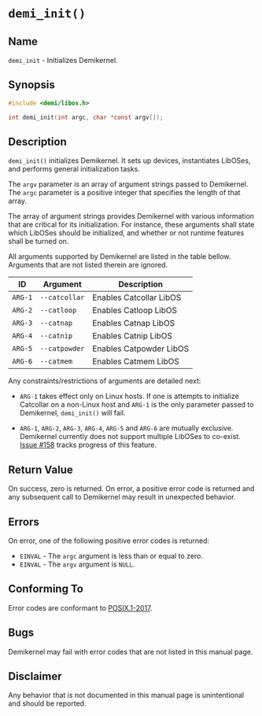 # `demi_init()`

## Name

`demi_init` - Initializes Demikernel.

## Synopsis

```c
#include <demi/libos.h>

int demi_init(int argc, char *const argv[]);
```

## Description

`demi_init()` initializes Demikernel. It sets up devices, instantiates LibOSes, and performs general initialization
tasks.

The `argv` parameter is an array of argument strings passed to Demikernel. The `argc` parameter is a positive integer
that specifies the length of that array.

The array of argument strings provides Demikernel with various information that are critical for its initialization. For
instance, these arguments shall state which LibOSes should be initialized, and whether or not runtime features shall be
turned on.

All arguments supported by Demikernel are listed in the table bellow. Arguments that are not listed therein are ignored.

|ID       | Argument      | Description             |
|---------|---------------|-------------------------|
| `ARG-1` | `--catcollar` | Enables Catcollar LibOS |
| `ARG-2` | `--catloop`   | Enables Catloop LibOS   |
| `ARG-3` | `--catnap`    | Enables Catnap LibOS    |
| `ARG-4` | `--catnip`    | Enables Catnip LibOS    |
| `ARG-5` | `--catpowder` | Enables Catpowder LibOS |
| `ARG-6` | `--catmem`    | Enables Catmem LibOS    |

 Any constraints/restrictions of arguments are detailed next:

- `ARG-1` takes effect only on Linux hosts. If one is attempts to initialize Catcollar on a non-Linux host and `ARG-1`
is the only parameter passed to Demikernel, `demi_init()` will fail.

- `ARG-1`, `ARG-2`, `ARG-3`, `ARG-4`, `ARG-5` and `ARG-6` are mutually exclusive. Demikernel currently does not support
multiple LibOSes to co-exist. [Issue #158](https://github.com/demikernel/demikernel/issues/158) tracks progress of this
feature.

## Return Value

On success, zero is returned. On error, a positive error code is returned and any subsequent call to Demikernel may
result in unexpected behavior.

## Errors

On error, one of the following positive error codes is returned:

- `EINVAL` - The `argc` argument is less than or equal to zero.
- `EINVAL` - The `argv` argument is `NULL`.

## Conforming To

Error codes are conformant to [POSIX.1-2017](https://pubs.opengroup.org/onlinepubs/9699919799/nframe.html).

## Bugs

Demikernel may fail with error codes that are not listed in this manual page.

## Disclaimer

Any behavior that is not documented in this manual page is unintentional and should be reported.
